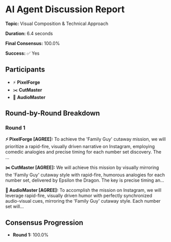 # AI Agent Discussion Report

**Topic:** Visual Composition & Technical Approach

**Duration:** 6.4 seconds

**Final Consensus:** 100.0%

**Success:** ✅ Yes

## Participants

- ⚡ **PixelForge**
- ✂️ **CutMaster**
- 🎵 **AudioMaster**

## Round-by-Round Breakdown

### Round 1

**⚡ PixelForge [AGREE]:** To achieve the 'Family Guy' cutaway mission, we will prioritize a rapid-fire, visually driven narrative on Instagram, employing comedic analogies and precise timing for each number set discovery. The ...

**✂️ CutMaster [AGREE]:** We will achieve this mission by visually mirroring the 'Family Guy' cutaway style with rapid-fire, humorous analogies for each number set, delivered by Epsilon the Dragon. The key is precise timing an...

**🎵 AudioMaster [AGREE]:** To accomplish the mission on Instagram, we will leverage rapid-fire, visually driven humor with perfectly synchronized audio-visual cues, mirroring the 'Family Guy' cutaway style. Each number set will...

## Consensus Progression

- **Round 1:** 100.0%
